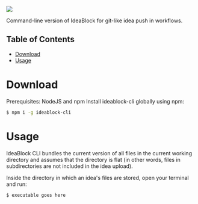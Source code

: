 ![](https://i.imgur.com/G07I9tF.png)

Command-line version of IdeaBlock for git-like idea push in workflows.

Table of Contents
-----------------

- [Download](#download)
- [Usage](#usage)

# Download
Prerequisites: NodeJS and npm
Install ideablock-cli globally using npm:
```bash
$ npm i -g ideablock-cli
```

# Usage
IdeaBlock CLI bundles the current version of all files in the current working directory and assumes that the directory is flat (in other words, files in subdirectories are not included in the idea upload).

Inside the directory in which an idea's files are stored, open your terminal and run:
```bash
$ executable goes here
```
